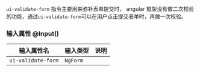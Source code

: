 `ui-validate-form` 指令主要用来弥补表单提交时， angular 框架没有做二次校验的功能，通过`ui-validate-form`可以在用户点击提交表单时，再做一次校验。

### 输入属性 @Input()

| 输入属性名 | 输入类型  | 说明    |
| --        | --        | --        |
| `ui-validate-form`      | `NgForm`   |  |